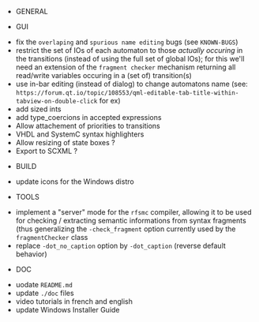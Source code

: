 * GENERAL

* GUI
- fix the `overlaping` and `spurious name editing` bugs  (see `KNOWN-BUGS`)
- restrict the set of IOs of each automaton to those _actually occuring_ in the transitions (instead
  of using the full set of global IOs); for this we'll need an extension of the `fragment checker`
  mechanism returning all read/write variables occuring in a (set of) transition(s)
- use in-bar editing (instead of dialog) to change automatons name (see:
  `https://forum.qt.io/topic/108553/qml-editable-tab-title-within-tabview-on-double-click` for ex)
- add sized ints
- add type_coercions in accepted expressions
- Allow attachement of priorities to transitions
- VHDL and SystemC syntax highlighters
- Allow resizing of state boxes ?
- Export to SCXML ?

* BUILD
- update icons for the Windows distro

* TOOLS
- implement a "server" mode for the `rfsmc` compiler, allowing it to be used for
  checking / extracting semantic informations from syntax fragments (thus generalizing the
  `-check_fragment` option currently used by the `fragmentChecker` class 
- replace `-dot_no_caption` option by `-dot_caption`  (reverse default behavior)

* DOC
- uodate `README.md`
- update `./doc` files
- video tutorials in french and english
- update Windows Installer Guide
